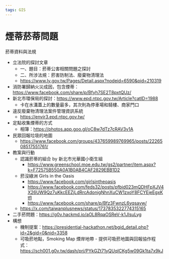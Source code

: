 ```yaml
---
tags: GIS　
---
```


# 煙蒂菸蒂問題

菸蒂資料與法規
- 立法院的探討文章
    - 一、題目：菸蒂公害相關問題之探討
    - 二、所涉法規：菸害防制法、廢棄物清理法
    - https://www.ly.gov.tw/Pages/Detail.aspx?nodeid=6590&pid=210319
- 消防署歸納火災成因，包含煙蒂：https://www.facebook.com/share/p/Bfyh7SE2T8pxtQUz/
- 新北市環保局的探討：https://www.epd.ntpc.gov.tw/Article?catID=1988
    - 卡在水溝蓋上的數量最多，其次則為停車場和騎樓、商家門口
- 違反廢棄物清理法案件管理資訊系統
    - https://envir3.epd.ntpc.gov.tw/
- 定點收集煙蒂的方式
    - 相簿：https://photos.app.goo.gl/oC8w7dTz7cRAV3v1A
- 民眾回報垃圾的地圖
    - https://www.facebook.com/groups/437659989769965/posts/2226508517551761/
- 教案與行動
    - 認識菸蒂的組合 by 新北市光華國小衛生組
        - https://www.greenschool.moe.edu.tw/gs2/partner/item.aspx?k=F72575B550A0A1B0AB4CAF2829EBB1D2
    - 菸沒綠洲 Girls in the Oasis
        - https://www.facebook.com/girlsintheoasis
        - https://www.facebook.com/feds32/posts/pfbid023mQDHFpXJV4X26UW9Qz7uKkcEEZjLdRrcAdonigNhnXuCW1zxoY8FCYEjeEgxKtfl
        - https://www.facebook.com/share/p/Bfz3FwnzL6yqsavw/
    - https://x.com/taiwanplusnews/status/1737835322774315165
- 二手菸問題：https://g0v.hackmd.io/aOL8RqaOSReV-k1JIsuLyg
- 構想
    - 機制提案：https://presidential-hackathon.net/bgid_detail.php?id=2&gid=0&nid=3358
    - 可吸菸地點，Smoking Map 煙岸地帶 - 提供可吸菸地圖與回報協作程式：https://sch001.g0v.tw/dash/prj/PYkGZt71yQUqICKg5w09Gk1ta7x9kJ